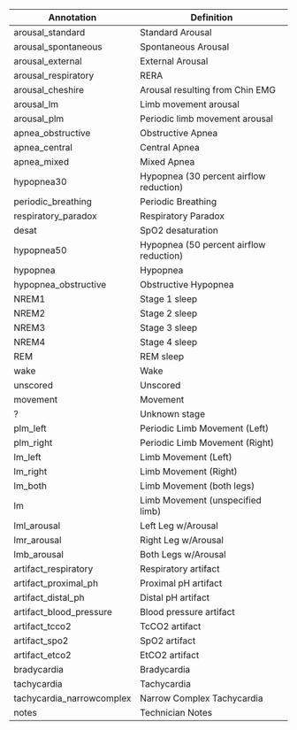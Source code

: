 | Annotation                 | Definition                              |
| -------------------------- | --------------------------------------- |
| arousal\_standard          | Standard Arousal                        |
| arousal\_spontaneous       | Spontaneous Arousal                     |
| arousal\_external          | External Arousal                        |
| arousal\_respiratory       | RERA                                    |
| arousal\_cheshire          | Arousal resulting from Chin EMG         |
| arousal\_lm                | Limb movement arousal                   |
| arousal\_plm               | Periodic limb movement arousal          |
| apnea\_obstructive         | Obstructive Apnea                       |
| apnea\_central             | Central Apnea                           |
| apnea\_mixed               | Mixed Apnea                             |
| hypopnea30                 | Hypopnea (30 percent airflow reduction) |
| periodic\_breathing        | Periodic Breathing                      |
| respiratory\_paradox       | Respiratory Paradox                     |
| desat                      | SpO2 desaturation                       |
| hypopnea50                 | Hypopnea (50 percent airflow reduction) |
| hypopnea                   | Hypopnea                                |
| hypopnea\_obstructive      | Obstructive Hypopnea                    |
| NREM1                      | Stage 1 sleep                           |
| NREM2                      | Stage 2 sleep                           |
| NREM3                      | Stage 3 sleep                           |
| NREM4                      | Stage 4 sleep                           |
| REM                        | REM sleep                               |
| wake                       | Wake                                    |
| unscored                   | Unscored                                |
| movement                   | Movement                                |
| ?                          | Unknown stage                           |
| plm\_left                  | Periodic Limb Movement (Left)           |
| plm\_right                 | Periodic Limb Movement (Right)          |
| lm\_left                   | Limb Movement (Left)                    |
| lm\_right                  | Limb Movement (Right)                   |
| lm\_both                   | Limb Movement (both legs)               |
| lm                         | Limb Movement (unspecified limb)        |
| lml\_arousal               | Left Leg w/Arousal                      |
| lmr\_arousal               | Right Leg w/Arousal                     |
| lmb\_arousal               | Both Legs w/Arousal                     |
| artifact\_respiratory      | Respiratory artifact                    |
| artifact\_proximal\_ph     | Proximal pH artifact                    |
| artifact\_distal\_ph       | Distal pH artifact                      |
| artifact\_blood\_pressure  | Blood pressure artifact                 |
| artifact\_tcco2            | TcCO2 artifact                          |
| artifact\_spo2             | SpO2 artifact                           |
| artifact\_etco2            | EtCO2 artifact                          |
| bradycardia                | Bradycardia                             |
| tachycardia                | Tachycardia                             |
| tachycardia\_narrowcomplex | Narrow Complex Tachycardia              |
| notes                      | Technician Notes                        |
